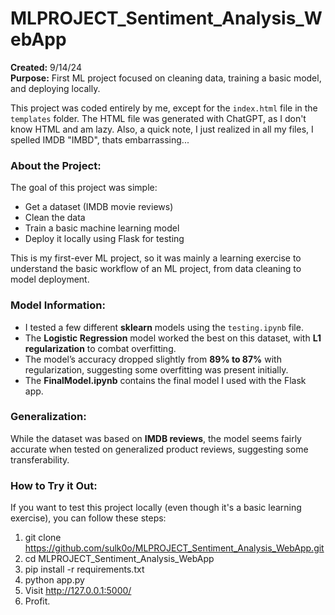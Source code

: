 # MLPROJECT_Sentiment_Analysis_WebApp

**Created:** 9/14/24  
**Purpose:** First ML project focused on cleaning data, training a basic model, and deploying locally.

This project was coded entirely by me, except for the `index.html` file in the `templates` folder. The HTML file was generated with ChatGPT, as I don't know HTML and am lazy.
Also, a quick note, I just realized in all my files, I spelled IMDB "IMBD", thats embarrassing...

### **About the Project**:
The goal of this project was simple: 
- Get a dataset (IMDB movie reviews)
- Clean the data
- Train a basic machine learning model
- Deploy it locally using Flask for testing

This is my first-ever ML project, so it was mainly a learning exercise to understand the basic workflow of an ML project, from data cleaning to model deployment.

### **Model Information**:
- I tested a few different **sklearn** models using the `testing.ipynb` file. 
- The **Logistic Regression** model worked the best on this dataset, with **L1 regularization** to combat overfitting.
- The model’s accuracy dropped slightly from **89% to 87%** with regularization, suggesting some overfitting was present initially.
- The **FinalModel.ipynb** contains the final model I used with the Flask app.

### **Generalization**:
While the dataset was based on **IMDB reviews**, the model seems fairly accurate when tested on generalized product reviews, suggesting some transferability.

### **How to Try it Out**:

If you want to test this project locally (even though it's a basic learning exercise), you can follow these steps:

1. git clone https://github.com/sulk0o/MLPROJECT_Sentiment_Analysis_WebApp.git
2. cd MLPROJECT_Sentiment_Analysis_WebApp
3. pip install -r requirements.txt
4. python app.py
5. Visit http://127.0.0.1:5000/
6. Profit.
